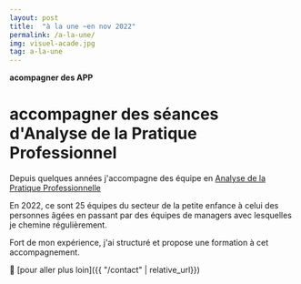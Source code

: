 ```yaml
---
layout: post
title:  "à la une ~en nov 2022"
permalink: /a-la-une/
img: visuel-acade.jpg
tag: a-la-une
---
```

**acompagner des APP**

# accompagner des séances d'Analyse de la Pratique Professionnel

Depuis quelques années j'accompagne des équipe en [Analyse de la Pratique Professionnelle](../analyse-des-pratiques/)

En 2022, ce sont 25 équipes du secteur de la petite enfance à celui des personnes âgées en passant par des équipes de managers avec lesquelles je chemine régulièrement.

Fort de mon expérience, j'ai structuré et propose une formation à cet accompagnement.

👣 [pour aller plus loin]({{ "/contact"  | relative_url}})
